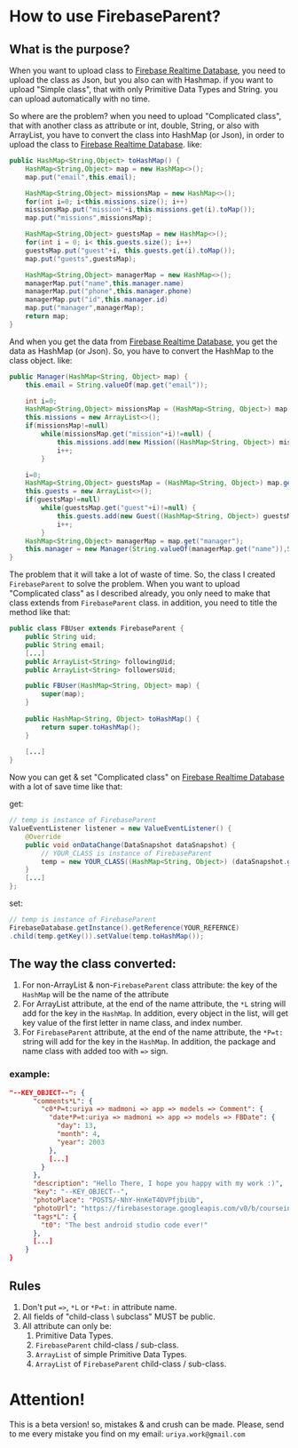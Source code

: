 # How to use FirebaseParent?

## What is the purpose?

When you want to upload class to [Firebase Realtime Database][Firebase Realtime Database], you need to upload the class
as Json, but you also can with Hashmap. if you want to upload "Simple class", that with only Primitive Data Types and String.
you can upload automatically with no time. 

So where are the problem? when you need to upload "Complicated class", that with another class as attribute or int, 
double, String, or also with ArrayList, you have to convert the class into HashMap (or Json), in order to upload the 
class to [Firebase Realtime Database][Firebase Realtime Database]. like:

```java
public HashMap<String,Object> toHashMap() {
    HashMap<String,Object> map = new HashMap<>();
    map.put("email",this.email);

    HashMap<String,Object> missionsMap = new HashMap<>();
    for(int i=0; i<this.missions.size(); i++)
    missionsMap.put("mission"+i,this.missions.get(i).toMap());
    map.put("missions",missionsMap);

    HashMap<String,Object> guestsMap = new HashMap<>();
    for(int i = 0; i< this.guests.size(); i++)
    guestsMap.put("guest"+i, this.guests.get(i).toMap());
    map.put("guests",guestsMap);

    HashMap<String,Object> managerMap = new HashMap<>();
    managerMap.put("name",this.manager.name)
    managerMap.put("phone",this.manager.phone)
    managerMap.put("id",this.manager.id)
    map.put("manager",managerMap);
    return map;
}
```

And when you get the data from [Firebase Realtime Database][Firebase Realtime Database], you get the data as HashMap (or
Json). So, you have to convert the HashMap to the class object. like:

```java
public Manager(HashMap<String, Object> map) {
    this.email = String.valueOf(map.get("email"));

    int i=0;
    HashMap<String,Object> missionsMap = (HashMap<String, Object>) map.get("missions");
    this.missions = new ArrayList<>();
    if(missionsMap!=null)
        while(missionsMap.get("mission"+i)!=null) {
            this.missions.add(new Mission((HashMap<String, Object>) missionsMap.get("mission"+i)));
            i++;
        }

    i=0;
    HashMap<String,Object> guestsMap = (HashMap<String, Object>) map.get("guests");
    this.guests = new ArrayList<>();
    if(guestsMap!=null)
        while(guestsMap.get("guest"+i)!=null) {
            this.guests.add(new Guest((HashMap<String, Object>) guestsMap.get("guest"+i)));
            i++;
        }
    HashMap<String,Object> managerMap = map.get("manager");
    this.manager = new Manager(String.valueOf(managerMap.get("name")),String.valueOf(managerMap.get("phone")),String.valueOf(managerMap.get("id")));
}
```

The problem that it will take a lot of waste of time. So, the class I created `FirebaseParent` to solve the problem.
When you want to upload "Complicated class" as I described already, you only need to make that class extends from
`FirebaseParent` class. in addition, you need to title the method like that:

```java
public class FBUser extends FirebaseParent {
    public String uid;
    public String email;
    [...]
    public ArrayList<String> followingUid;
    public ArrayList<String> followersUid;

    public FBUser(HashMap<String, Object> map) {
        super(map);
    }
    
    public HashMap<String, Object> toHashMap() {
        return super.toHashMap();
    }
    
    [...]
}
```

Now you can get & set "Complicated class" on [Firebase Realtime Database][Firebase Realtime Database] with a lot of save time like that:

get:
```java
// temp is instance of FirebaseParent
ValueEventListener listener = new ValueEventListener() {
    @Override
    public void onDataChange(DataSnapshot dataSnapshot) {
        // YOUR_CLASS is instance of FirebaseParent
        temp = new YOUR_CLASS((HashMap<String, Object>) (dataSnapshot.getValue()));
    }
    [...]
};
```

set:
```java
// temp is instance of FirebaseParent
FirebaseDatabase.getInstance().getReference(YOUR_REFERNCE)
.child(temp.getKey()).setValue(temp.toHashMap());
```

## The way the class converted:
1. For non-ArrayList & non-`FirebaseParent` class attribute: the key of the `HashMap` will be the name of the attribute
2. For ArrayList attribute, at the end of the name attribute, the `*L` string will add for the key in the `HashMap`. In addition, every object in the list, will get key value of the first letter in name class, and index number.
3. For `FirebaseParent` attribute, at the end of the name attribute, the `*P=t:` string will add for the key in the `HashMap`. In addition, the package and name class with added too with `=>` sign.

### example:
```json
"--KEY_OBJECT--": {
      "comments*L": {
        "c0*P=t:uriya => madmoni => app => models => Comment": {
          "date*P=t:uriya => madmoni => app => models => FBDate": {
            "day": 13,
            "month": 4,
            "year": 2003
          },
          [...]
        }
      },
      "description": "Hello There, I hope you happy with my work :)",
      "key": "--KEY_OBJECT--",
      "photoPlace": "POSTS/-NhY-HnKeT4OVPfjbiUb",
      "photoUrl": "https://firebasestorage.googleapis.com/v0/b/courseinstegramapp.appspot.com/o/POSTS%2F-NhY-HnKeT4OVPfjbiUb?alt=media&token=18e82665-736c-4565-aca2-ba382ec2ef49",
      "tags*L": {
        "t0": "The best android studio code ever!"
      },
      [...]
    }
} 
```

## Rules
1. Don't put `=>`, `*L` or `*P=t:` in attribute name.
2. All fields of "child-class \ subclass" MUST be public.
3. All attribute can only be:
   1. Primitive Data Types.
   2. `FirebaseParent` child-class / sub-class.
   3. `ArrayList` of simple Primitive Data Types.
   4. `ArrayList` of `FirebaseParent` child-class / sub-class.

[Firebase Realtime Database]: https://firebase.google.com/products/realtime-database

# Attention!
This is a beta version! so, mistakes & and crush can be made. 
Please, send to me every mistake you find on my email: `uriya.work@gmail.com`

